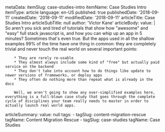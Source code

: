 metaData:
    itemSlug: case-studies-intro
    itemName: Case Studies Intro
    itemType: article
    language: en-US
    published: true
    publishedDate: '2018-09-11'
    createdDate: '2018-09-11'
    modifiedDate: '2018-09-11'
articleTitle: Case Studies Intro
articleSubTitle: null
author: 'Victor Kane'
articleBody:
    value: |
        So aren't you sick and tired of tutorials that show how "awesome" and "easy" full stack javascript is, and how you can whip up an app in 5 minutes? Sometimes that's even true. But the apps used in all the shallow examples 99% of the time have one thing in common: they are completely trivial and never touch the real world on several important points:

        * They are rarely re-usable
        * They almost always include some kind of "free" but actually paid service on the backend
        * They don't take into account how to do things like update to newer versions of frameworks, or deploy apps
        * They often do nothing more than repeat what is already in the docs

        Well, we aren't going to show any over-simplified examples here, everything is a full-blown case study that goes through the complete cycle of disciplines your team really needs to master in order to actually launch real world apps.

articleSummary:
    value: null
tags:
    - tagSlug: content-migration-rescue
      tagName: Content Migration Rescue
    - tagSlug: case-studies
      tagName: Case Studies

